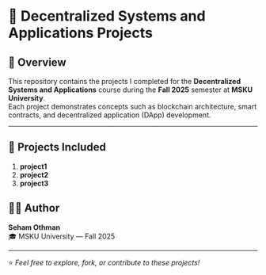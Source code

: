 # 🧩 Decentralized Systems and Applications Projects

## 📘 Overview  
This repository contains the projects I completed for the **Decentralized Systems and Applications** course during the **Fall 2025** semester at **MSKU University**.  
Each project demonstrates concepts such as blockchain architecture, smart contracts, and decentralized application (DApp) development.

---

## 💼 Projects Included  
1. **project1**
2. **project2**
3. **project3**
   
## 👩‍💻 Author  
**Seham Othman**  
🎓 MSKU University — Fall 2025  

---

⭐ *Feel free to explore, fork, or contribute to these projects!*
